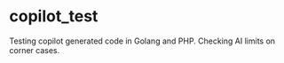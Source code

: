 # copilot_test
Testing copilot generated code in Golang and PHP. Checking AI limits on corner cases.
